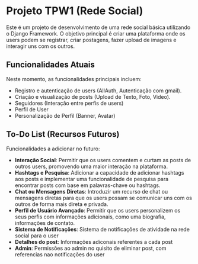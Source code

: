 # Projeto TPW1 (Rede Social)

Este é um projeto de desenvolvimento de uma rede social básica utilizando o Django Framework. O objetivo principal é criar uma plataforma onde os users podem se registrar, criar postagens, fazer upload de imagens e interagir uns com os outros.

## Funcionalidades Atuais

Neste momento, as funcionalidades principais incluem:
- Registro e autenticação de users (AllAuth, Autenticação com gmail).
- Criação e visualização de posts (Upload de Texto, Foto, Video).
- Seguidores (Interação entre perfis de users)
- Perfil de User
- Personalização de Perfil (Banner, Avatar)

## To-Do List (Recursos Futuros)

Funcionalidades a adicionar no futuro:
- **Interação Social**: Permitir que os users comentem e curtam as posts de outros users, promovendo uma maior interação na plataforma.
- **Hashtags e Pesquisa**: Adicionar a capacidade de adicionar hashtags aos posts e implementar uma funcionalidade de pesquisa para encontrar posts com base em palavras-chave ou hashtags.
- **Chat ou Mensagens Diretas**: Introduzir um recurso de chat ou mensagens diretas para que os users possam se comunicar uns com os outros de forma mais direta e privada.
- **Perfil de Usuário Avançado**: Permitir que os users personalizem os seus perfis com informações adicionais, como uma biografia, informações de contato.
- **Sistema de Notificações**: Sistema de notificações de atividade na rede social para o user
- **Detalhes do post**: Informações adiconais referentes a cada post
- **Admin**: Permissões ao admin no quisito de eliminar post, com referencias nao notificações do user